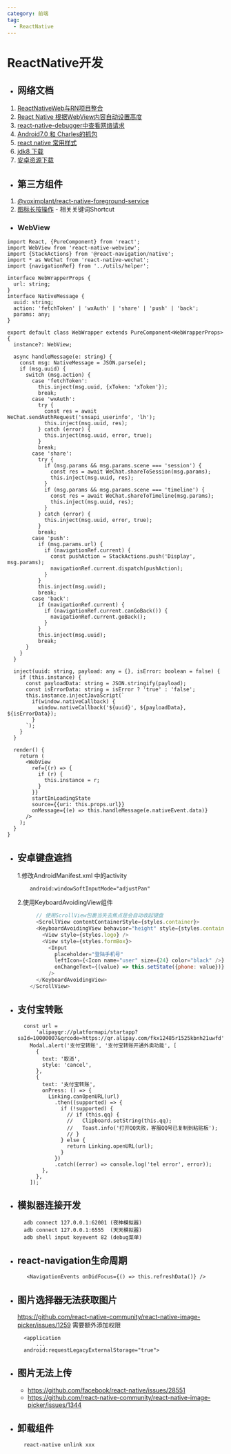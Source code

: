 ```yaml
---
category: 前端
tag:
  - ReactNative
---
```

# ReactNative开发

* ## 网络文档

1. [ReactNativeWeb与RN项目整合](https://juejin.im/post/5dc3c36ef265da4d0c175624)
2. [React Native 根据WebView内容自动设置高度](https://www.jianshu.com/p/29c54ecbba28)
3. [react-native-debugger中查看网络请求](https://www.jianshu.com/p/a3f65af6de7b)
4. [Android7.0 和 Charles的抓包](https://blog.csdn.net/u011045726/article/details/76064048)
5. [react native 常用样式](https://shenbao.github.io/ishehui/html/RN%20%E5%9F%BA%E7%A1%80/React%20Native%20%E6%A0%B7%E5%BC%8F%E8%A1%A8%E6%8C%87%E5%8D%97.html)
6. [jdk8 下载](https://www.injdk.cn/)
6. [安卓资源下载](https://www.androiddevtools.cn/index.html/)

* ## 第三方组件

1. [@voximplant/react-native-foreground-service](https://www.npmjs.com/package/@voximplant/react-native-foreground-service)
1. [图标长按操作](react-native-shortcutmanager) - 相关关键词Shortcut

* ### WebView

```
import React, {PureComponent} from 'react';
import WebView from 'react-native-webview';
import {StackActions} from '@react-navigation/native';
import * as WeChat from 'react-native-wechat';
import {navigationRef} from '../utils/helper';

interface WebWrapperProps {
  url: string;
}
interface NativeMessage {
  uuid: string;
  action: 'fetchToken' | 'wxAuth' | 'share' | 'push' | 'back';
  params: any;
}

export default class WebWrapper extends PureComponent<WebWrapperProps> {
  instance?: WebView;

  async handleMessage(e: string) {
    const msg: NativeMessage = JSON.parse(e);
    if (msg.uuid) {
      switch (msg.action) {
        case 'fetchToken':
          this.inject(msg.uuid, {xToken: 'xToken'});
          break;
        case 'wxAuth':
          try {
            const res = await WeChat.sendAuthRequest('snsapi_userinfo', 'lh');
            this.inject(msg.uuid, res);
          } catch (error) {
            this.inject(msg.uuid, error, true);
          }
          break;
        case 'share':
          try {
            if (msg.params && msg.params.scene === 'session') {
              const res = await WeChat.shareToSession(msg.params);
              this.inject(msg.uuid, res);
            }
            if (msg.params && msg.params.scene === 'timeline') {
              const res = await WeChat.shareToTimeline(msg.params);
              this.inject(msg.uuid, res);
            }
          } catch (error) {
            this.inject(msg.uuid, error, true);
          }
          break;
        case 'push':
          if (msg.params.url) {
            if (navigationRef.current) {
              const pushAction = StackActions.push('Display', msg.params);
              navigationRef.current.dispatch(pushAction);
            }
          }
          this.inject(msg.uuid);
          break;
        case 'back':
          if (navigationRef.current) {
            if (navigationRef.current.canGoBack()) {
              navigationRef.current.goBack();
            }
          }
          this.inject(msg.uuid);
          break;
      }
    }
  }

  inject(uuid: string, payload: any = {}, isError: boolean = false) {
    if (this.instance) {
      const payloadData: string = JSON.stringify(payload);
      const isErrorData: string = isError ? 'true' : 'false';
      this.instance.injectJavaScript(`
        if(window.nativeCallback) {
          window.nativeCallback('${uuid}', ${payloadData}, ${isErrorData});
        }
      `);
    }
  }

  render() {
    return (
      <WebView
        ref={(r) => {
          if (r) {
            this.instance = r;
          }
        }}
        startInLoadingState
        source={{uri: this.props.url}}
        onMessage={(e) => this.handleMessage(e.nativeEvent.data)}
      />
    );
  }
}
```

* ## 安卓键盘遮挡

    1.修改AndroidManifest.xml 中的activity

    ```
        android:windowSoftInputMode="adjustPan"
    ```

    2.使用KeyboardAvoidingView组件

  ```javascript
        // 使用ScrollView包裹当失去焦点是会自动收起键盘
        <ScrollView contentContainerStyle={styles.container}>
        <KeyboardAvoidingView behavior="height" style={styles.container}>
          <View style={styles.logo} />
          <View style={styles.formBox}>
            <Input
              placeholder="登陆手机号"
              leftIcon={<Icon name="user" size={24} color="black" />}
              onChangeText={(value) => this.setState({phone: value})}
            />
        </KeyboardAvoidingView>
      </ScrollView>
  ```
  
* ## 支付宝转账

  ```
    const url =
        'alipayqr://platformapi/startapp?saId=10000007&qrcode=https://qr.alipay.com/fkx12485r1525kbnh21uwfd';
      Modal.alert('支付宝转账', '支付宝转账开通外卖功能', [
        {
          text: '取消',
          style: 'cancel',
        },
        {
          text: '支付宝转账',
          onPress: () => {
            Linking.canOpenURL(url)
              .then((supported) => {
                if (!supported) {
                  // if (this.qq) {
                  //   Clipboard.setString(this.qq);
                  //   Toast.info('打开QQ失败，客服QQ号已复制到粘贴板');
                  // }
                } else {
                  return Linking.openURL(url);
                }
              })
              .catch((error) => console.log('tel error', error));
          },
        },
      ]);
  ```

* ## 模拟器连接开发

  ```
    adb connect 127.0.0.1:62001 (夜神模拟器)
    adb connect 127.0.0.1:6555  (天天模拟器)
    adb shell input keyevent 82 (debug菜单)   
  ```

* ## react-navigation生命周期

  ```
     <NavigationEvents onDidFocus={() => this.refreshData()} />
  ```
  
* ## 图片选择器无法获取图片

    <https://github.com/react-native-community/react-native-image-picker/issues/1259>
    需要额外添加权限

  ```
    <application
        ...
    android:requestLegacyExternalStorage="true">
  ```
  
* ## 图片无法上传

  * <https://github.com/facebook/react-native/issues/28551>
  * <https://github.com/react-native-community/react-native-image-picker/issues/1344>

* ## 卸载组件

  ```
    react-native unlink xxx
  ```
